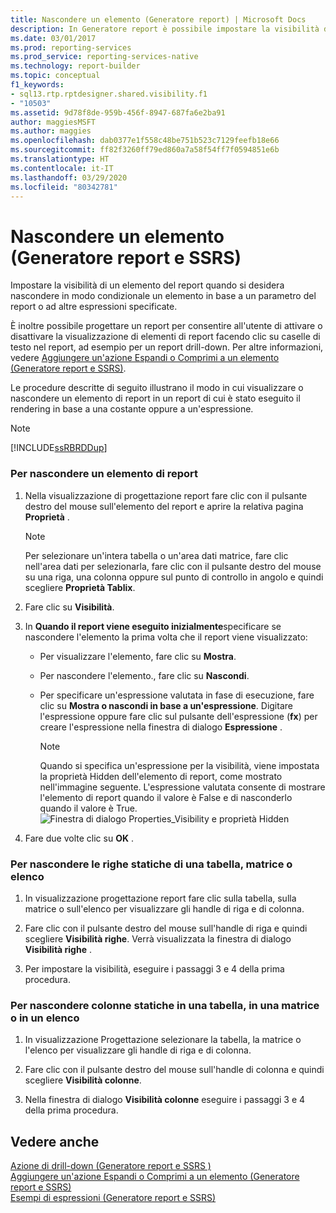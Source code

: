 ```yaml
---
title: Nascondere un elemento (Generatore report) | Microsoft Docs
description: In Generatore report è possibile impostare la visibilità di un elemento del report. È possibile specificare un parametro del report o un'altra espressione per nascondere in modo condizionale un elemento.
ms.date: 03/01/2017
ms.prod: reporting-services
ms.prod_service: reporting-services-native
ms.technology: report-builder
ms.topic: conceptual
f1_keywords:
- sql13.rtp.rptdesigner.shared.visibility.f1
- "10503"
ms.assetid: 9d78f8de-959b-456f-8947-687fa6e2ba91
author: maggiesMSFT
ms.author: maggies
ms.openlocfilehash: dab0377e1f558c48be751b523c7129feefb18e66
ms.sourcegitcommit: ff82f3260ff79ed860a7a58f54ff7f0594851e6b
ms.translationtype: HT
ms.contentlocale: it-IT
ms.lasthandoff: 03/29/2020
ms.locfileid: "80342781"
---
```

# <a name="hide-an-item-report-builder-and-ssrs"></a>Nascondere un elemento (Generatore report e SSRS)
  Impostare la visibilità di un elemento del report quando si desidera nascondere in modo condizionale un elemento in base a un parametro del report o ad altre espressioni specificate.  
  
 È inoltre possibile progettare un report per consentire all'utente di attivare o disattivare la visualizzazione di elementi di report facendo clic su caselle di testo nel report, ad esempio per un report drill-down. Per altre informazioni, vedere [Aggiungere un'azione Espandi o Comprimi a un elemento &#40;Generatore report e SSRS&#41;](../../reporting-services/report-design/add-an-expand-or-collapse-action-to-an-item-report-builder-and-ssrs.md).  
  
 Le procedure descritte di seguito illustrano il modo in cui visualizzare o nascondere un elemento di report in un report di cui è stato eseguito il rendering in base a una costante oppure a un'espressione.  
  
> [!NOTE]  
>  [!INCLUDE[ssRBRDDup](../../includes/ssrbrddup-md.md)]  
  
### <a name="to-hide-a-report-item"></a>Per nascondere un elemento di report  
  
1.  Nella visualizzazione di progettazione report fare clic con il pulsante destro del mouse sull'elemento del report e aprire la relativa pagina **Proprietà** .  
  
    > [!NOTE]  
    >  Per selezionare un'intera tabella o un'area dati matrice, fare clic nell'area dati per selezionarla, fare clic con il pulsante destro del mouse su una riga, una colonna oppure sul punto di controllo in angolo e quindi scegliere **Proprietà Tablix**.  
  
2.  Fare clic su **Visibilità**.  
  
3.  In **Quando il report viene eseguito inizialmente**specificare se nascondere l'elemento la prima volta che il report viene visualizzato:  
  
    -   Per visualizzare l'elemento, fare clic su **Mostra**.  
  
    -   Per nascondere l'elemento., fare clic su **Nascondi**.  
  
    -   Per specificare un'espressione valutata in fase di esecuzione, fare clic su **Mostra o nascondi in base a un'espressione**. Digitare l'espressione oppure fare clic sul pulsante dell'espressione (**fx**) per creare l'espressione nella finestra di dialogo **Espressione** .  
  
        > [!NOTE]  
        >  Quando si specifica un'espressione per la visibilità, viene impostata la proprietà Hidden dell'elemento di report, come mostrato nell'immagine seguente. L'espressione valutata consente di mostrare l'elemento di report quando il valore è False e di nasconderlo quando il valore è True.   
        > ![Finestra di dialogo Properties_Visibility e proprietà Hidden](../../reporting-services/report-builder/media/hiddenproperty-propertiesvisibility.png "Finestra di dialogo Properties_Visibility e proprietà Hidden")  
  
4.  Fare due volte clic su **OK** .  
  
### <a name="to-hide-static-rows-in-a-table-matrix-or-list"></a>Per nascondere le righe statiche di una tabella, matrice o elenco  
  
1.  In visualizzazione progettazione report fare clic sulla tabella, sulla matrice o sull'elenco per visualizzare gli handle di riga e di colonna.  
  
2.  Fare clic con il pulsante destro del mouse sull'handle di riga e quindi scegliere **Visibilità righe**. Verrà visualizzata la finestra di dialogo **Visibilità righe** .  
  
3.  Per impostare la visibilità, eseguire i passaggi 3 e 4 della prima procedura.  
  
### <a name="to-hide-static-columns-in-a-table-matrix-or-list"></a>Per nascondere colonne statiche in una tabella, in una matrice o in un elenco  
  
1.  In visualizzazione Progettazione selezionare la tabella, la matrice o l'elenco per visualizzare gli handle di riga e di colonna.  
  
2.  Fare clic con il pulsante destro del mouse sull'handle di colonna e quindi scegliere **Visibilità colonne**.  
  
3.  Nella finestra di dialogo **Visibilità colonne** eseguire i passaggi 3 e 4 della prima procedura.  
  
## <a name="see-also"></a>Vedere anche  
 [Azione di drill-down &#40;Generatore report e SSRS &#41;](../../reporting-services/report-design/drilldown-action-report-builder-and-ssrs.md)   
 [Aggiungere un'azione Espandi o Comprimi a un elemento &#40;Generatore report e SSRS&#41;](../../reporting-services/report-design/add-an-expand-or-collapse-action-to-an-item-report-builder-and-ssrs.md)   
 [Esempi di espressioni &#40;Generatore report e SSRS&#41;](../../reporting-services/report-design/expression-examples-report-builder-and-ssrs.md)  
  
  
